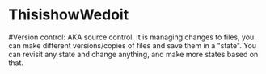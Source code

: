 # ThisishowWedoit
#Version control: AKA source control. It is managing changes to files, you can make different versions/copies of files and save them in a "state". You can revisit any state and change anything, and make more states based on that.
